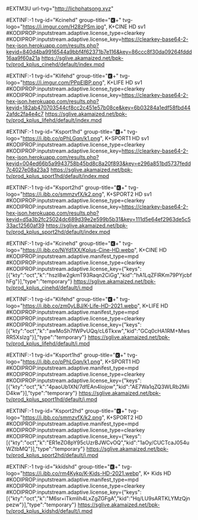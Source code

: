 
#EXTM3U url-tvg="http://lichphatsong.xyz"

#EXTINF:-1 tvg-id="Kcinehd" group-title="🅺+" tvg-logo="https://i.imgur.com/H28zPSm.jpg", K+CINE HD sv1
#KODIPROP:inputstream.adaptive.license_type=clearkey
#KODIPROP:inputstream.adaptive.license_key=https://clearkey-base64-2-hex-json.herokuapp.com/results.php?keyid=840d4ba9916544a9bbf4f62371b7e116&key=86ccc8f30da09264fddd16aa9f60a21a
https://sglive.akamaized.net/bpk-tv/prod_kplus_cinehd/default/index.mpd

#EXTINF:-1 tvg-id="Klifehd" group-title="🅺+" tvg-logo="https://i.imgur.com/PPpEIBP.png", K+LIFE HD sv1
#KODIPROP:inputstream.adaptive.license_type=clearkey
#KODIPROP:inputstream.adaptive.license_key=https://clearkey-base64-2-hex-json.herokuapp.com/results.php?keyid=182ab470703544cf8cc2c451e57b08ce&key=6b03284a1edf58fbd442afdc2fa4e4c7
https://sglive.akamaized.net/bpk-tv/prod_kplus_lifehd/default/index.mpd

#EXTINF:-1 tvg-id="Ksport1hd" group-title="🅺+" tvg-logo="https://i.ibb.co/pPhLGqn/k1.png", K+SPORT1 HD sv1
#KODIPROP:inputstream.adaptive.license_type=clearkey
#KODIPROP:inputstream.adaptive.license_key=https://clearkey-base64-2-hex-json.herokuapp.com/results.php?keyid=004ed66b5a9943758b45bd8c8a20f893&key=e296a851bd5737fedd7c4027e08a23a3
https://sglive.akamaized.net/bpk-tv/prod_kplus_sport1hd/default/index.mpd

#EXTINF:-1 tvg-id="Ksport2hd" group-title="🅺+" tvg-logo="https://i.ibb.co/smmzvfX/k2.png", K+SPORT2 HD sv1
#KODIPROP:inputstream.adaptive.license_type=clearkey
#KODIPROP:inputstream.adaptive.license_key=https://clearkey-base64-2-hex-json.herokuapp.com/results.php?keyid=d5a3b2fc25024dc689d39e2e599b5b31&key=111d5e64ef2963de5c533ac12560af39
https://sglive.akamaized.net/bpk-tv/prod_kplus_sport2hd/default/index.mpd

#EXTINF:-1 tvg-id="Kcinehd" group-title="🅺+" tvg-logo="https://i.ibb.co/NjYd1XX/Kplus-Cine-HD.webp", K+CINE HD
#KODIPROP:inputstream.adaptive.manifest_type=mpd
#KODIPROP:inputstream.adaptive.license_type=clearkey
#KODIPROP:inputstream.adaptive.license_key={"keys":[{"kty":"oct","k":"hszI8w2gkmT93Raqn2CiGg","kid":"hA1LqZFlRKm79PYjcbfhFg"}],"type":"temporary"}
https://sglive.akamaized.net/bpk-tv/prod_kplus_cinehd/default/i.mpd

#EXTINF:-1 tvg-id="Klifehd" group-title="🅺+" tvg-logo="https://i.ibb.co/zm0yLBJ/K-Life-HD-2021.webp", K+LIFE HD
#KODIPROP:inputstream.adaptive.manifest_type=mpd
#KODIPROP:inputstream.adaptive.license_type=clearkey
#KODIPROP:inputstream.adaptive.license_key={"keys":[{"kty":"oct","k":"awMoSh7fWPvUQq/cL6Tkxw","kid":"GCq0cHA1RM+MwsRR5XsIzg"}],"type":"temporary"}
https://sglive.akamaized.net/bpk-tv/prod_kplus_lifehd/default/i.mpd

#EXTINF:-1 tvg-id="Ksport1hd" group-title="🅺+" tvg-logo="https://i.ibb.co/pPhLGqn/k1.png", K+SPORT1 HD
#KODIPROP:inputstream.adaptive.manifest_type=mpd
#KODIPROP:inputstream.adaptive.license_type=clearkey
#KODIPROP:inputstream.adaptive.license_key={"keys":[{"kty":"oct","k":"4paoUb1XN/7dfEAn4Iojow","kid":"AE7Wa1qZQ3WLRb2MiiD4kw"}],"type":"temporary"}
https://sglive.akamaized.net/bpk-tv/prod_kplus_sport1hd/default/i.mpd

#EXTINF:-1 tvg-id="Ksport2hd" group-title="🅺+" tvg-logo="https://i.ibb.co/smmzvfX/k2.png", K+SPORT2 HD
#KODIPROP:inputstream.adaptive.manifest_type=mpd
#KODIPROP:inputstream.adaptive.license_type=clearkey
#KODIPROP:inputstream.adaptive.license_key={"keys":[{"kty":"oct","k":"ER1eZO8pY95cUzrBJWCvOQ","kid":"1aOy/CUCTcaJ054uWZtbMQ"}],"type":"temporary"}
https://sglive.akamaized.net/bpk-tv/prod_kplus_sport2hd/default/i.mpd

#EXTINF:-1 tvg-id="kkidshd" group-title="🅺+" tvg-logo="https://i.ibb.co/rm4Kykp/K-Kids-HD-2021.webp", K+ Kids HD
#KODIPROP:inputstream.adaptive.manifest_type=mpd
#KODIPROP:inputstream.adaptive.license_type=clearkey
#KODIPROP:inputstream.adaptive.license_key={"keys":[{"kty":"oct","k":"M6sr+iTkmlih4LxZgZGFgA","kid":"Hq/LU9sARTKLYMzQjnpezw"}],"type":"temporary"}
https://sglive.akamaized.net/bpk-tv/prod_kplus_kidshd/default/i.mpd
